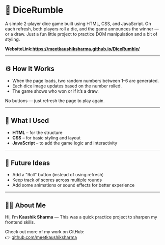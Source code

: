 # 🎲 DiceRumble

A simple 2-player dice game built using HTML, CSS, and JavaScript. On each refresh, both players roll a die, and the game announces the winner — or a draw. Just a fun little project to practice DOM manipulation and a bit of styling.

**WebsiteLink:https://meetkaushiksharma.github.io/DiceRumble/**

---

## ⚙️ How It Works

- When the page loads, two random numbers between 1–6 are generated.
- Each dice image updates based on the number rolled.
- The game shows who won or if it’s a draw.

No buttons — just refresh the page to play again.

---

## 🧠 What I Used

- **HTML** – for the structure  
- **CSS** – for basic styling and layout  
- **JavaScript** – to add the game logic and interactivity

---

## 🚀 Future Ideas

- Add a "Roll" button (instead of using refresh)
- Keep track of scores across multiple rounds
- Add some animations or sound effects for better experience

---

## 🙋‍♂️ About Me

Hi, I’m **Kaushik Sharma** —
This was a quick practice project to sharpen my frontend skills.

Check out more of my work on GitHub:  
👉 [github.com/meetkaushiksharma](https://github.com/meetkaushiksharma)
